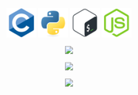 <!--[LANGUAGE FAVORIS]-->
<p align="center">
  <img src="https://raw.githubusercontent.com/devicons/devicon/2809b567852a4648062a2d3e7c1c531367458c0b/icons/c/c-original.svg" alt="c" width="60" height="60" />
  <img src="https://raw.githubusercontent.com/devicons/devicon/2809b567852a4648062a2d3e7c1c531367458c0b/icons/python/python-original.svg" alt="python" width="60" height="60" />
  <img src="https://raw.githubusercontent.com/devicons/devicon/2809b567852a4648062a2d3e7c1c531367458c0b/icons/bash/bash-original.svg" alt="bash" width="60" height="60" />
  <img src="https://raw.githubusercontent.com/devicons/devicon/2809b567852a4648062a2d3e7c1c531367458c0b/icons/nodejs/nodejs-original.svg" alt="bash" width="60" height="60" />
</p>

<!--[STATS]-->
<p align="center">
  <img src="https://github-readme-stats.vercel.app/api?username=robriard&count_private=true&theme=tokyonight&show_icons=true">
</p>

<!--[TOP LANGUAGES]-->
<p align="center">
  <img src="https://github-readme-stats.vercel.app/api/top-langs/?username=robriard&layout=compact&theme=tokyonight&show_icons=true">
</p>


<p align="center">
  <img src="https://badge42.herokuapp.com/api/stats/robriard?privacyName=true&privacyEmail=true">
</p>

<!--
[jaeskim's 42 stats](https://badge42.herokuapp.com/api/stats/robriard?privacyName=true&privacyEmail=true)(https://github.com/robriard)-->
